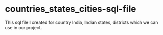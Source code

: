# countries_states_cities-sql-file
This sql file I created for country India, Indian states, districts which we can use in our project.
